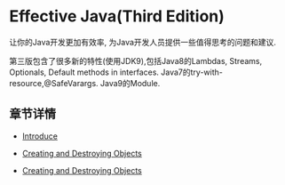 # Effective Java(Third Edition)
让你的Java开发更加有效率, 为Java开发人员提供一些值得思考的问题和建议. 

第三版包含了很多新的特性(使用JDK9),包括Java8的Lambdas, Streams, Optionals, Default methods in interfaces. Java7的try-with-resource,@SafeVarargs. Java9的Module.

## 章节详情

* [Introduce](https://github.com/cai123nb/PersonalNote/blob/master/books/effectivejava_3/Introduce.md)

* [Creating and Destroying Objects](https://github.com/cai123nb/PersonalNote/blob/master/books/effectivejava_3/Creating&Destroying.md)

* [Creating and Destroying Objects](https://github.com/cai123nb/PersonalNote/blob/master/books/effectivejava_3/MethodsCommonToAllObjects.md)
